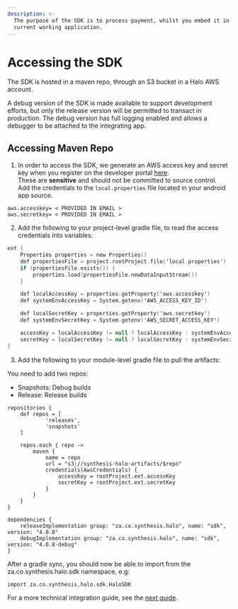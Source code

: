 ```yaml
---
description: >-
  The purpose of the SDK is to process payment, whilst you embed it in your
  current working application.
---
```


# Accessing the SDK

The SDK is hosted in a maven repo, through an S3 bucket in a Halo AWS account.

A debug version of the SDK is made available to support development efforts, but only the release version will be permitted to transact in production. The debug version has full logging enabled and allows a debugger to be attached to the integrating app.

## Accessing Maven Repo

1. In order to access the SDK, we generate an AWS access key and secret key when you register on the developer portal [here](https://halo.developerportal.qa.haloplus.io/).\
   These are **sensitive** and should not be committed to source control. \
   Add the credentials to the `local.properties` file located in your android app source.

```
aws.accesskey= < PROVIDED IN EMAIL >
aws.secretkey= < PROVIDED IN EMAIL >
```

2. Add the following to your project-level gradle file, to read the access credentials into variables:


```kotlin
ext {
    Properties properties = new Properties()
    def propertiesFile = project.rootProject.file('local.properties')
    if (propertiesFile.exists()) {
        properties.load(propertiesFile.newDataInputStream())
    }

    def localAccessKey = properties.getProperty('aws.accesskey')
    def systemEnvAccessKey = System.getenv('AWS_ACCESS_KEY_ID')

    def localSecretKey = properties.getProperty('aws.secretkey')
    def systemEnvSecretKey = System.getenv('AWS_SECRET_ACCESS_KEY')

    accessKey = localAccessKey != null ? localAccessKey : systemEnvAccessKey
    secretKey = localSecretKey != null ? localSecretKey : systemEnvSecretKey
}
```

3. Add the following to your module-level gradle file to pull the artifacts:

You need to add two repos:

* Snapshots: Debug builds
* Release: Release builds

```
repositories {
    def repos = [
            'releases',
            'snapshots'
    ]

    repos.each { repo ->
        maven {
            name = repo
            url = "s3://synthesis-halo-artifacts/$repo"
            credentials(AwsCredentials) {
                accessKey = rootProject.ext.accessKey
                secretKey = rootProject.ext.secretKey
            }
        }
    }
}

dependencies {
    releaseImplementation group: "za.co.synthesis.halo", name: "sdk", version: "4.0.8"
    debugImplementation group: "za.co.synthesis.halo", name: "sdk", version: "4.0.8-debug"
}
```

After a gradle sync, you should now be able to import from the za.co.synthesis.halo.sdk namespace, e.g:

```
import za.co.synthesis.halo.sdk.HaloSDK
```

For a more technical integration guide, see the [next guide](/docs/documentations/sdk/sdk-integration-guide).
